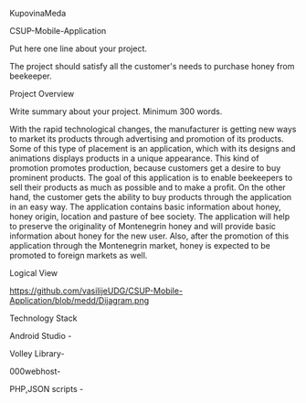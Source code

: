 KupovinaMeda

CSUP-Mobile-Application

Put here one line about your project.

The project should satisfy all the customer's needs to purchase honey from beekeeper.

Project Overview

Write summary about your project. Minimum 300 words.

With the rapid technological changes, the manufacturer is getting new ways to market its products through advertising and promotion of its products. Some of this type of placement is an application, which with its designs and animations displays products in a unique appearance. This kind of promotion promotes production, because customers get a desire to buy prominent products. The goal of this application is to enable beekeepers to sell their products as much as possible and to make a profit. On the other hand, the customer gets the ability to buy products through the application in an easy way. The application contains basic information about honey, honey origin, location and pasture of bee society. The application will help to preserve the originality of Montenegrin honey and will provide basic information about honey for the new user. Also, after the promotion of this application through the Montenegrin market, honey is expected to be promoted to foreign markets as well.

Logical View

https://github.com/vasilijeUDG/CSUP-Mobile-Application/blob/medd/Dijagram.png

Technology Stack

Android Studio -

Volley Library-

000webhost-

PHP,JSON scripts -
